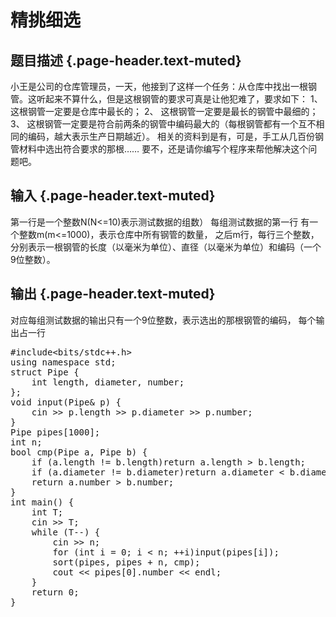 # 精挑细选

## 题目描述 {.page-header.text-muted}

<div class="content">
  小王是公司的仓库管理员，一天，他接到了这样一个任务：从仓库中找出一根钢管。这听起来不算什么，但是这根钢管的要求可真是让他犯难了，要求如下： 1、 这根钢管一定要是仓库中最长的； 2、 这根钢管一定要是最长的钢管中最细的； 3、 这根钢管一定要是符合前两条的钢管中编码最大的（每根钢管都有一个互不相同的编码，越大表示生产日期越近）。 相关的资料到是有，可是，手工从几百份钢管材料中选出符合要求的那根…… 要不，还是请你编写个程序来帮他解决这个问题吧。
</div>

## 输入 {.page-header.text-muted}

<div class="content">
  第一行是一个整数N(N<=10)表示测试数据的组数） 每组测试数据的第一行 有一个整数m(m<=1000)，表示仓库中所有钢管的数量， 之后m行，每行三个整数，分别表示一根钢管的长度（以毫米为单位）、直径（以毫米为单位）和编码（一个9位整数）。
</div>

## 输出 {.page-header.text-muted}

<div class="content">
  对应每组测试数据的输出只有一个9位整数，表示选出的那根钢管的编码， 每个输出占一行
</div>

<pre class="EnlighterJSRAW" data-enlighter-language="cpp">#include&lt;bits/stdc++.h&gt;
using namespace std;
struct Pipe {
    int length, diameter, number;
};
void input(Pipe& p) {
    cin &gt;&gt; p.length &gt;&gt; p.diameter &gt;&gt; p.number;
}
Pipe pipes[1000];
int n;
bool cmp(Pipe a, Pipe b) {
    if (a.length != b.length)return a.length &gt; b.length;
    if (a.diameter != b.diameter)return a.diameter &lt; b.diameter;
    return a.number &gt; b.number;
}
int main() {
    int T;
    cin &gt;&gt; T;
    while (T--) {
        cin &gt;&gt; n;
        for (int i = 0; i &lt; n; ++i)input(pipes[i]);
        sort(pipes, pipes + n, cmp);
        cout &lt;&lt; pipes[0].number &lt;&lt; endl;
    }
    return 0;
}
</pre>

&nbsp;
